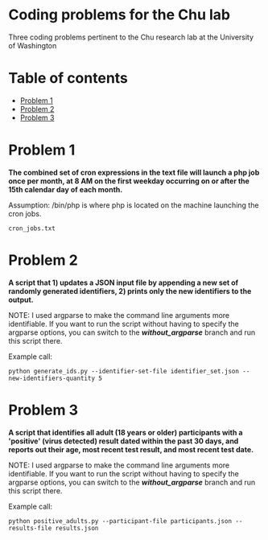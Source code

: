 # Coding problems for the Chu lab
Three coding problems pertinent to the Chu research lab at the University of Washington


Table of contents
=================

<!--ts-->
   * [Problem 1](#problem-1)
   * [Problem 2](#problem-2)
   * [Problem 3](#problem-3)
<!--te-->


Problem 1
============
**The combined set of cron expressions in the text file will launch a php job once
per month, at 8 AM on the first weekday occurring on or after the 15th
calendar day of each month.**

Assumption: /bin/php is where php is located on the machine launching the cron jobs.

```
cron_jobs.txt
```


Problem 2
============
**A script that 1) updates a JSON input file by appending a new set of randomly
generated identifiers, 2) prints only the new identifiers to the output.**

NOTE: I used argparse to make the command line arguments more identifiable. If you
want to run the script without having to specify the argparse options, you can switch
to the ***without_argparse*** branch and run this script there.

Example call:
```
python generate_ids.py --identifier-set-file identifier_set.json --new-identifiers-quantity 5
```


Problem 3
================
**A script that identifies all adult (18 years or older) participants with a
'positive' (virus detected) result dated within the past 30 days, and reports
out their age, most recent test result, and most recent test date.**

NOTE: I used argparse to make the command line arguments more identifiable. If you
want to run the script without having to specify the argparse options, you can switch
to the ***without_argparse*** branch and run this script there.

Example call:
```
python positive_adults.py --participant-file participants.json --results-file results.json
```
